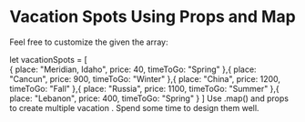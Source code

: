 # Vacation Spots Using Props and Map

Feel free to customize the given the array:

let vacationSpots = [  
  {
    place: "Meridian, Idaho",
    price: 40,
    timeToGo: "Spring"
  },{
    place: "Cancun",
    price: 900,
    timeToGo: "Winter"
  },{
    place: "China",
    price: 1200,
    timeToGo: "Fall"
  },{
    place: "Russia",
    price: 1100,
    timeToGo: "Summer"
  },{
    place: "Lebanon",
    price: 400,
    timeToGo: "Spring"
  }
]
Use .map() and props to create multiple vacation <Cards />. Spend some time to design them well.
